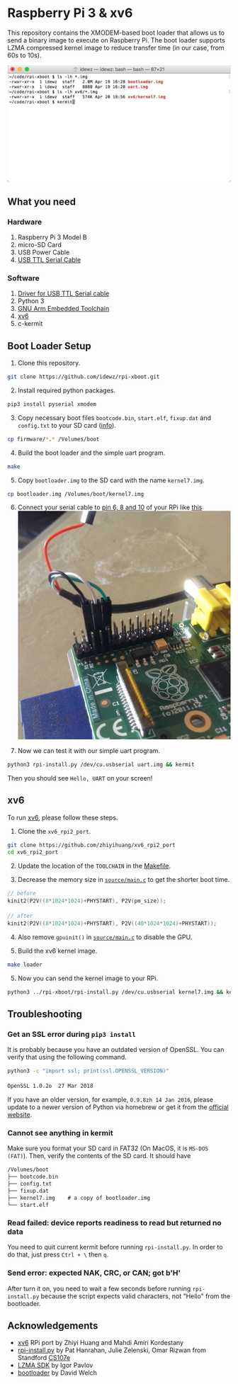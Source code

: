 # Raspberry Pi 3 & xv6

This repository contains the XMODEM-based boot loader that allows us to send a binary image to execute on Raspberry Pi. The boot loader supports LZMA compressed kernel image to reduce transfer time (in our case, from 60s to 10s).


![](images/xv6-bash.gif)


## What you need

### Hardware

1. Raspberry Pi 3 Model B
2. micro-SD Card
3. USB Power Cable
4. [USB TTL Serial Cable](https://www.amazon.com/JBtek-Raspberry-Micro-Cable-Switch/dp/B00JU24Z3W)

### Software

1. [Driver for USB TTL Serial cable](http://www.prolific.com.tw/us/ShowProduct.aspx?pcid=41&showlevel=0041-0041)
2. Python 3
3. [GNU Arm Embedded Toolchain](https://developer.arm.com/open-source/gnu-toolchain/gnu-rm)
4. [xv6](https://github.com/zhiyihuang/xv6_rpi2_port)
5. c-kermit


## Boot Loader Setup

1. Clone this repository.
```bash
git clone https://github.com/idewz/rpi-xboot.git
```

2. Install required python packages.
```bash
pip3 install pyserial xmodem
```

3. Copy necessary boot files `bootcode.bin`, `start.elf`, `fixup.dat` and `config.txt` to your SD card ([info](https://elinux.org/RPi_Software)).
```bash
cp firmware/*.* /Volumes/boot
```

4. Build the boot loader and the simple uart program.
```bash
make
```

5. Copy `bootloader.img` to the SD card with the name `kernel7.img`.
```bash
cp bootloader.img /Volumes/boot/kernel7.img
```

6. Connect your serial cable to [pin 6, 8 and 10](https://pinout.xyz/pinout/uart) of your RPi like [this](https://elinux.org/File:Adafruit-connection.jpg)
![](images/serial-cable.jpg)

7. Now we can test it with our simple uart program.
```bash
python3 rpi-install.py /dev/cu.usbserial uart.img && kermit
```

Then you should see `Hello, UART` on your screen!


## xv6

To run [xv6](https://github.com/zhiyihuang/xv6_rpi2_port), please follow these steps.

1. Clone the `xv6_rpi2_port`.
```bash
git clone https://github.com/zhiyihuang/xv6_rpi2_port
cd xv6_rpi2_port
```

2. Update the location of the `TOOLCHAIN` in the [Makefile](https://github.com/zhiyihuang/xv6_rpi2_port/blob/master/Makefile#L6).

3. Decrease the memory size in [`source/main.c`](https://github.com/zhiyihuang/xv6_rpi2_port/blob/master/source/main.c#L10) to get the shorter boot time.
```c
// before
kinit2(P2V((8*1024*1024)+PHYSTART), P2V(pm_size));

// after
kinit2(P2V((8*1024*1024)+PHYSTART), P2V((40*1024*1024)+PHYSTART));
```

4. Also remove `gpuinit()` in [`source/main.c`](https://github.com/zhiyihuang/xv6_rpi2_port/blob/master/source/main.c#L91) to disable the GPU.

5. Build the xv6 kernel image.
```bash
make loader
```

5. Now you can send the kernel image to your RPi.
```bash
python3 ../rpi-xboot/rpi-install.py /dev/cu.usbserial kernel7.img && kermit
```

## Troubleshooting

### Get an SSL error during `pip3 install`

It is probably because you have an outdated version of OpenSSL. You can verify that using the following command.
```bash
python3 -c "import ssl; print(ssl.OPENSSL_VERSION)"

OpenSSL 1.0.2o  27 Mar 2018
```

If you have an older version, for example, `0.9.8zh 14 Jan 2016`, please update to a newer version of Python via homebrew or get it from the [official website](https://www.python.org/downloads/).

### Cannot see anything in kermit

Make sure you format your SD card in FAT32 (On MacOS, it is `MS-DOS (FAT)`). Then, verify the contents of the SD card. It should have
```
/Volumes/boot
├── bootcode.bin
├── config.txt
├── fixup.dat
├── kernel7.img    # a copy of bootloader.img
└── start.elf
```

### Read failed: device reports readiness to read but returned no data

You need to quit current kermit before running `rpi-install.py`. In order to do that, just press `Ctrl + \` then `q`.

### Send error: expected NAK, CRC, or CAN; got b'H'

After turn it on, you need to wait a few seconds before running `rpi-install.py` because the script expects valid characters, not "Hello" from the bootloader.


## Acknowledgements

  - [xv6](https://github.com/zhiyihuang/xv6_rpi2_port) RPi port by Zhiyi Huang and Mahdi Amiri Kordestany
  - [rpi-install.py](https://github.com/cs107e/cs107e.github.io/blob/master/cs107e/bin/rpi-install.py) by Pat Hanrahan, Julie Zelenski, Omar Rizwan from Standford [CS107e](https://github.com/cs107e)
  - [LZMA SDK](https://www.7-zip.org/sdk.html) by Igor Pavlov
  - [bootloader](https://github.com/dwelch67/raspberrypi) by David Welch
